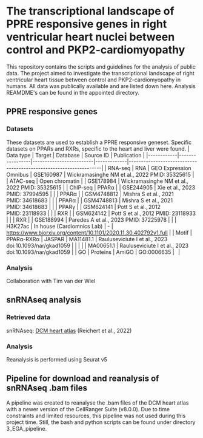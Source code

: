 # The transcriptional landscape of PPRE responsive genes in right ventricular heart nuclei between control and PKP2-cardiomyopathy
This repository contains the scripts and guidelines for the analysis of public data. The project aimed to investigate the transcriptional landscape of right ventricular heart tissue between control and PKP2-cardiomyopathy in humans. All data was publically available and are listed down here. Analysis REAMDME's can be found in the appointed directory.
## PPRE responsive genes
### Datasets
These datasets are used to establish a PPRE responsive geneset. Specific datasets on PPARs and RXRs, specific to the heart and liver were found. 
| Data type  | Target          | Database                | Source ID   | Publication                                                       |
|------------|-----------------|-------------------------|-------------|-------------------------------------------------------------------|
| RNA-seq    | RNA             | GEO Expression Omnibus  | GSE160987   | Wickramasinghe NM et al., 2022 PMID: 35325615                     |
| ATAC-seq   | Open chromatin  |                         | GSE178984   | Wickramasinghe NM et al., 2022 PMID: 35325615                     |
| ChIP-seq   | PPARα           |                         | GSE244905   | Xie et al., 2023 PMID: 37994595                                   |
|            | PPARα           |                         | GSM4748812  | Mishra S et al., 2021 PMID: 34618683                              |
|            | PPARα           |                         | GSM4748813  | Mishra S et al., 2021 PMID: 34618683                              |
|            | PPARγ           |                         | GSM624141   | Pott S et al., 2012 PMID: 23118933                                |
|            | RXR             |                         | GSM624142   | Pott S et al., 2012 PMID: 23118933                                |
|            | RXR             |                         | GSE188994   | Paredes A et al., 2023 PMID: 37225978                             |
|            | H3K27ac         | In house (Cardiomnics Lab) | -           | https://www.biorxiv.org/content/10.1101/2020.11.30.402792v1.full  |
| Motif      | PPARα-RXRα      | JASPAR                  | MA11481.1   | Rauluseviciute I et al., 2023 doi:10.1093/nar/gkad1059            |
|            |                 |                         | MA00651.1   | Rauluseviciute I et al., 2023 doi:10.1093/nar/gkad1059            |
| GO         | Proteins        | AmiGO                   | GO:0006635  |                                                                   |

### Analysis
Collaboration with Tim van der Wiel

## snRNAseq analysis
### Retrieved data
snRNAseq: [DCM heart atlas](https://github.com/heiniglab/DCM_heart_cell_atlas) (Reichert et al., 2022)

### Analysis
Reanalysis is performed using Seurat v5

## Pipeline for download and reanalysis of snRNAseq .bam files
A pipeline was created to reanalyse the .bam files of the DCM heart atlas with a newer version of the CellRanger Suite (v8.0.0). Due to time constraints and limited resources, this pipeline was not used during this project time. Still, the bash and python scripts can be found under directory 3_EGA_pipeline.


